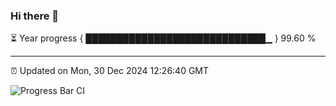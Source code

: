 ### Hi there 👋

⏳ Year progress { █████████████████████████████▁ } 99.60 %

---

⏰ Updated on Mon, 30 Dec 2024 12:26:40 GMT

![Progress Bar CI](https://github.com/liununu/liununu/workflows/Progress%20Bar%20CI/badge.svg)
